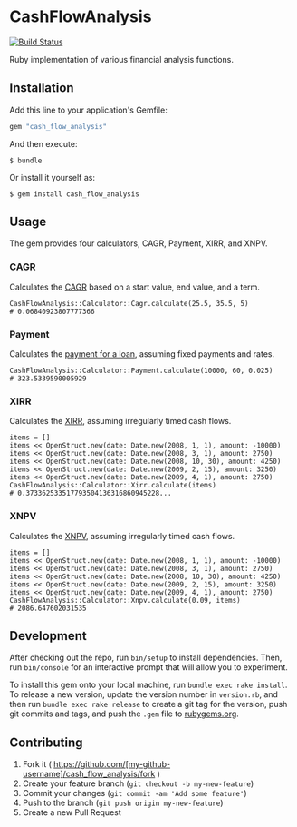 # CashFlowAnalysis

[![Build Status](https://travis-ci.org/hightower/cash_flow_analysis.svg?branch=master)](https://travis-ci.org/hightower/cash_flow_analysis)

Ruby implementation of various financial analysis functions.

## Installation

Add this line to your application's Gemfile:

```ruby
gem "cash_flow_analysis"
```

And then execute:

    $ bundle

Or install it yourself as:

    $ gem install cash_flow_analysis

## Usage

The gem provides four calculators, CAGR, Payment, XIRR, and XNPV.

### CAGR

Calculates the [CAGR](http://en.wikipedia.org/wiki/Compound_annual_growth_rate) based on a start value, end value, and a term.

```
CashFlowAnalysis::Calculator::Cagr.calculate(25.5, 35.5, 5)
# 0.06840923807777366
```

### Payment

Calculates the [payment for a loan](http://en.wikipedia.org/wiki/Mortgage_calculator), assuming fixed payments and rates.

```
CashFlowAnalysis::Calculator::Payment.calculate(10000, 60, 0.025)
# 323.5339590005929
```

### XIRR

Calculates the [XIRR](http://en.wikipedia.org/wiki/Internal_rate_of_return), assuming irregularly timed cash flows.

```
items = []
items << OpenStruct.new(date: Date.new(2008, 1, 1), amount: -10000)
items << OpenStruct.new(date: Date.new(2008, 3, 1), amount: 2750)
items << OpenStruct.new(date: Date.new(2008, 10, 30), amount: 4250)
items << OpenStruct.new(date: Date.new(2009, 2, 15), amount: 3250)
items << OpenStruct.new(date: Date.new(2009, 4, 1), amount: 2750)
CashFlowAnalysis::Calculator::Xirr.calculate(items)
# 0.373362533517793504136316860945228...
```

### XNPV

Calculates the [XNPV](http://en.wikipedia.org/wiki/Net_present_value), assuming irregularly timed cash flows.

```
items = []
items << OpenStruct.new(date: Date.new(2008, 1, 1), amount: -10000)
items << OpenStruct.new(date: Date.new(2008, 3, 1), amount: 2750)
items << OpenStruct.new(date: Date.new(2008, 10, 30), amount: 4250)
items << OpenStruct.new(date: Date.new(2009, 2, 15), amount: 3250)
items << OpenStruct.new(date: Date.new(2009, 4, 1), amount: 2750)
CashFlowAnalysis::Calculator::Xnpv.calculate(0.09, items)
# 2086.647602031535
```

## Development

After checking out the repo, run `bin/setup` to install dependencies. Then, run `bin/console` for an interactive prompt that will allow you to experiment.

To install this gem onto your local machine, run `bundle exec rake install`. To release a new version, update the version number in `version.rb`, and then run `bundle exec rake release` to create a git tag for the version, push git commits and tags, and push the `.gem` file to [rubygems.org](https://rubygems.org).

## Contributing

1. Fork it ( https://github.com/[my-github-username]/cash_flow_analysis/fork )
2. Create your feature branch (`git checkout -b my-new-feature`)
3. Commit your changes (`git commit -am 'Add some feature'`)
4. Push to the branch (`git push origin my-new-feature`)
5. Create a new Pull Request
